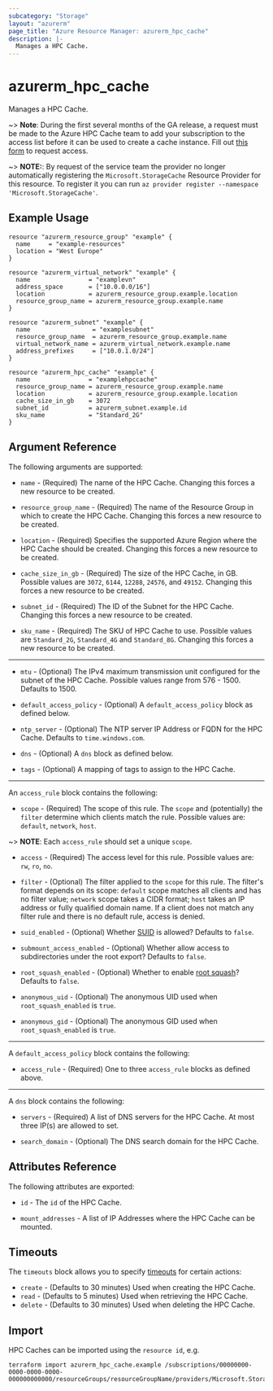 ```yaml
---
subcategory: "Storage"
layout: "azurerm"
page_title: "Azure Resource Manager: azurerm_hpc_cache"
description: |-
  Manages a HPC Cache.
---
```


# azurerm_hpc_cache

Manages a HPC Cache.

~> **Note**: During the first several months of the GA release, a request must be made to the Azure HPC Cache team to add your subscription to the access list before it can be used to create a cache instance. Fill out [this form](https://aka.ms/onboard-hpc-cache) to request access.

~> **NOTE:**: By request of the service team the provider no longer automatically registering the `Microsoft.StorageCache` Resource Provider for this resource. To register it you can run `az provider register --namespace 'Microsoft.StorageCache'`.

## Example Usage

```hcl
resource "azurerm_resource_group" "example" {
  name     = "example-resources"
  location = "West Europe"
}

resource "azurerm_virtual_network" "example" {
  name                = "examplevn"
  address_space       = ["10.0.0.0/16"]
  location            = azurerm_resource_group.example.location
  resource_group_name = azurerm_resource_group.example.name
}

resource "azurerm_subnet" "example" {
  name                 = "examplesubnet"
  resource_group_name  = azurerm_resource_group.example.name
  virtual_network_name = azurerm_virtual_network.example.name
  address_prefixes     = ["10.0.1.0/24"]
}

resource "azurerm_hpc_cache" "example" {
  name                = "examplehpccache"
  resource_group_name = azurerm_resource_group.example.name
  location            = azurerm_resource_group.example.location
  cache_size_in_gb    = 3072
  subnet_id           = azurerm_subnet.example.id
  sku_name            = "Standard_2G"
}
```

## Argument Reference

The following arguments are supported:

* `name` - (Required) The name of the HPC Cache. Changing this forces a new resource to be created.

* `resource_group_name` - (Required) The name of the Resource Group in which to create the HPC Cache. Changing this forces a new resource to be created.

* `location` - (Required) Specifies the supported Azure Region where the HPC Cache should be created. Changing this forces a new resource to be created.

* `cache_size_in_gb` - (Required) The size of the HPC Cache, in GB. Possible values are `3072`, `6144`, `12288`, `24576`, and `49152`. Changing this forces a new resource to be created.

* `subnet_id` - (Required) The ID of the Subnet for the HPC Cache. Changing this forces a new resource to be created.

* `sku_name` - (Required) The SKU of HPC Cache to use. Possible values are `Standard_2G`, `Standard_4G` and `Standard_8G`. Changing this forces a new resource to be created.

---

* `mtu` - (Optional) The IPv4 maximum transmission unit configured for the subnet of the HPC Cache. Possible values range from 576 - 1500. Defaults to 1500.

* `default_access_policy` - (Optional) A `default_access_policy` block as defined below.

* `ntp_server` - (Optional) The NTP server IP Address or FQDN for the HPC Cache. Defaults to `time.windows.com`.

* `dns` - (Optional) A `dns` block as defined below.

* `tags` - (Optional) A mapping of tags to assign to the HPC Cache.

---

An `access_rule` block contains the following:

* `scope` - (Required) The scope of this rule. The `scope` and (potentially) the `filter` determine which clients match the rule. Possible values are: `default`, `network`, `host`.

~> **NOTE**: Each `access_rule` should set a unique `scope`.

* `access` - (Required) The access level for this rule. Possible values are: `rw`, `ro`, `no`.

* `filter` - (Optional) The filter applied to the `scope` for this rule. The filter's format depends on its scope: `default` scope matches all clients and has no filter value; `network` scope takes a CIDR format; `host` takes an IP address or fully qualified domain name. If a client does not match any filter rule and there is no default rule, access is denied.

* `suid_enabled` - (Optional) Whether [SUID](https://docs.microsoft.com/en-us/azure/hpc-cache/access-policies#suid) is allowed? Defaults to `false`.

* `submount_access_enabled` - (Optional) Whether allow access to subdirectories under the root export? Defaults to `false`.

* `root_squash_enabled` - (Optional) Whether to enable [root squash](https://docs.microsoft.com/en-us/azure/hpc-cache/access-policies#root-squash)? Defaults to `false`.

* `anonymous_uid` - (Optional) The anonymous UID used when `root_squash_enabled` is `true`.
  
* `anonymous_gid` - (Optional) The anonymous GID used when `root_squash_enabled` is `true`.

---

A `default_access_policy` block contains the following:

* `access_rule` - (Required) One to three `access_rule` blocks as defined above.

---

A `dns` block contains the following:

* `servers` - (Required) A list of DNS servers for the HPC Cache. At most three IP(s) are allowed to set.

* `search_domain` - (Optional) The DNS search domain for the HPC Cache.

## Attributes Reference

The following attributes are exported:

* `id` - The `id` of the HPC Cache.

* `mount_addresses` - A list of IP Addresses where the HPC Cache can be mounted.

## Timeouts

The `timeouts` block allows you to specify [timeouts](https://www.terraform.io/docs/configuration/resources.html#timeouts) for certain actions:

* `create` - (Defaults to 30 minutes) Used when creating the HPC Cache.
* `read` - (Defaults to 5 minutes) Used when retrieving the HPC Cache.
* `delete` - (Defaults to 30 minutes) Used when deleting the HPC Cache.

## Import

HPC Caches can be imported using the `resource id`, e.g.

```shell
terraform import azurerm_hpc_cache.example /subscriptions/00000000-0000-0000-0000-000000000000/resourceGroups/resourceGroupName/providers/Microsoft.StorageCache/caches/cacheName
```

